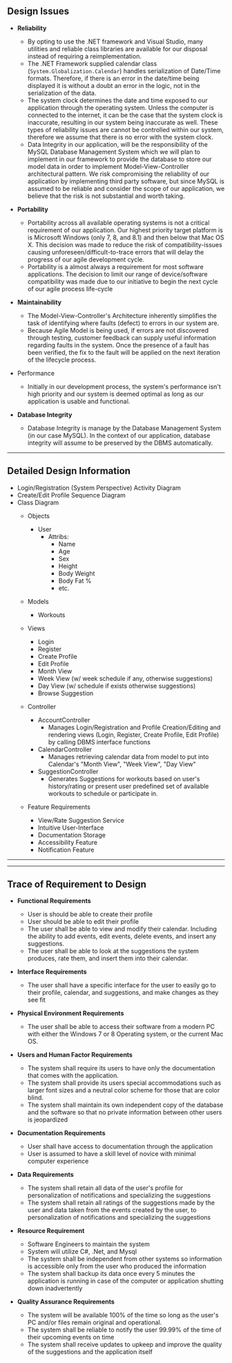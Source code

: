## Design Issues
- **Reliability**
  - By opting to use the .NET framework and Visual Studio, many utilities and reliable class libraries are available for our disposal instead of requiring a reimplementation.
  - The .NET Framework supplied calendar class (`System.Globalization.Calendar`) handles serialization of Date/Time formats.  Therefore, if there is an error in the date/time being displayed it is without a doubt an error in the logic, not in the serialization of the data.
  - The system clock determines the date and time exposed to our application through the operating system.  Unless the computer is connected to the internet, it can be the case that the system clock is inaccurate,  resulting in our system being inaccurate as well.  These types of reliability issues are cannot be controlled within our system, therefore we assume that there is no error with the system clock.
  - Data Integrity in our application, will be the responsibility of the MySQL Database Management System which we will plan to implement in our framework to provide the database to store our model data in order to implement Model-View-Controller architectural pattern.  We risk compromising the reliability of our application by implementing third party software, but since MySQL is assumed to be reliable and consider the scope of our application, we believe that the risk is not substantial and worth taking. 
  
- **Portability**
  - Portability across all available operating systems is not a critical requirement of our application.  Our highest priority target platform is is Microsoft Windows (only 7, 8, and 8.1) and then below that Mac OS X.  This decision was made to reduce the risk of compatibility-issues causing unforeseen/difficult-to-trace errors that will delay the progress of our agile development cycle.
  - Portability is a almost always a requirement for most software applications.  The decision to limit our range of device/software compatibility was made due to our initiative to begin the next cycle of our agile process life-cycle
  
- **Maintainability**
	* The Model-View-Controller's Architecture inherently simplifies the task of identifying where faults (defect) to errors in our system are.  
	* Because Agile Model is being used, if errors are not discovered through testing, customer feedback can supply useful information regarding faults in the system.  Once the presence of a fault has been verified, the fix to the fault will be applied on the next iteration of the lifecycle process.
- Performance
	* Initially in our development process, the system's performance isn't high priority and our system is deemed optimal as long as our application is usable and functional.  
	
- **Database Integrity**
	* Database Integrity is manage by the Database Management System (in our case MySQL).  In the context of our application, database integrity will assume to be preserved by the DBMS automatically.




--------------------



## Detailed Design Information
* Login/Registration (System Perspective) Activity Diagram
* Create/Edit Profile Sequence Diagram
* Class Diagram
	* Objects
		* User
			* Attribs: 
				* Name
				* Age
				* Sex
				* Height
				* Body Weight
				* Body Fat %
				* etc.
	* Models
		* Workouts
	* Views
		* Login 
		* Register
		* Create Profile
		* Edit Profile
		* Month View 
		* Week View  (w/ week schedule if any, otherwise suggestions)
		* Day View (w/ schedule if exists otherwise suggestions)
		* Browse Suggestion 
	* Controller
		* AccountController
			* Manages Login/Registration and Profile Creation/Editing and rendering views (Login, Register, Create Profile, Edit Profile) by calling DBMS interface functions
		* CalendarController
			* Manages retrieving calendar data from model to put into Calendar's "Month View", "Week View", "Day View"
		* SuggestionController
			* Generates Suggestions for workouts based on user's history/rating or present user predefined set of available workouts to schedule or participate in.

	* Feature Requirements
		* View/Rate Suggestion Service 
		* Intuitive User-Interface
		* Documentation Storage
		* Accessibility Feature
		* Notification Feature





--------------------


--------------------


## Trace of Requirement to Design

- **Functional Requirements**
	* User is should be able to create their profile
	* User should be able to edit their profile
	* The user shall be able to view and modify their calendar. Including the ability to add events, edit events, delete events, and insert any suggestions.
	* The user shall be able to look at the suggestions the system produces, rate them, and insert them into their calendar.

- **Interface Requirements**
	* The user shall have a specific interface for the user to easily go to their profile, calendar, and suggestions, and make changes as they see fit

- **Physical Environment Requirements**
	* The user shall be able to access their software from a modern PC with either the Windows 7 or 8 Operating system, or the current Mac OS.
- **Users and Human Factor Requirements**
	* The system shall require its users to have only the documentation that comes with the application.
	* The system shall provide its users special accommodations such as larger font sizes and a neutral color scheme for those that are color blind.
	* The system shall maintain its own independent copy of the database and the software so that no private information between other users is jeopardized
	
- **Documentation Requirements**
	* User shall have access to documentation through the application
	* User is assumed to have a skill level of novice with minimal computer experience
	
- **Data Requirements**
	* The system shall retain all data of the user's profile for personalization of notifications and specializing the suggestions
	* The system shall retain all ratings of the suggestions made by the user and data taken from the events created by the user, to personalization of notifications and specializing the suggestions
	
- **Resource Requirement**
	* Software Engineers to maintain the system
	* System will utilize C#, .Net, and Mysql
	* The system shall be independent from other systems so information is accessible only from the user who produced the information
	* The system shall backup its data once every 5 minutes the application is running in case of the computer or application shutting down inadvertently
	
- **Quality Assurance Requirements**
	* The system will be available 100% of the time so long as the user's PC and/or files remain original and operational.
	* The system shall be reliable to notify the user 99.99% of the time of their upcoming events on time
	* The system shall receive updates to upkeep and improve the quality of the suggestions and the application itself
